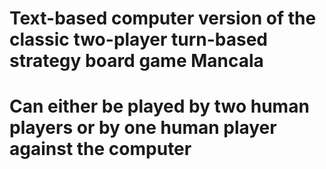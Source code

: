 # Text-based computer version of the classic two-player turn-based strategy board game Mancala
# Can either be played by two human players or by one human player against the computer
